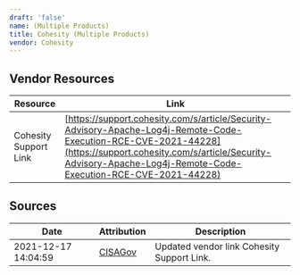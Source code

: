 ```yaml
---
draft: 'false'
name: (Multiple Products)
title: Cohesity (Multiple Products)
vendor: Cohesity
---
```


## Vendor Resources
| Resource | Link |
| --- | --- |
| Cohesity Support Link | [https://support.cohesity.com/s/article/Security-Advisory-Apache-Log4j-Remote-Code-Execution-RCE-CVE-2021-44228](https://support.cohesity.com/s/article/Security-Advisory-Apache-Log4j-Remote-Code-Execution-RCE-CVE-2021-44228) |



## Sources
| Date | Attribution | Description |
| --- | --- | --- |
| 2021-12-17 14:04:59 | [CISAGov](https://raw.githubusercontent.com/cisagov/log4j-affected-db/develop/README.md) | Updated vendor link Cohesity Support Link.  |
